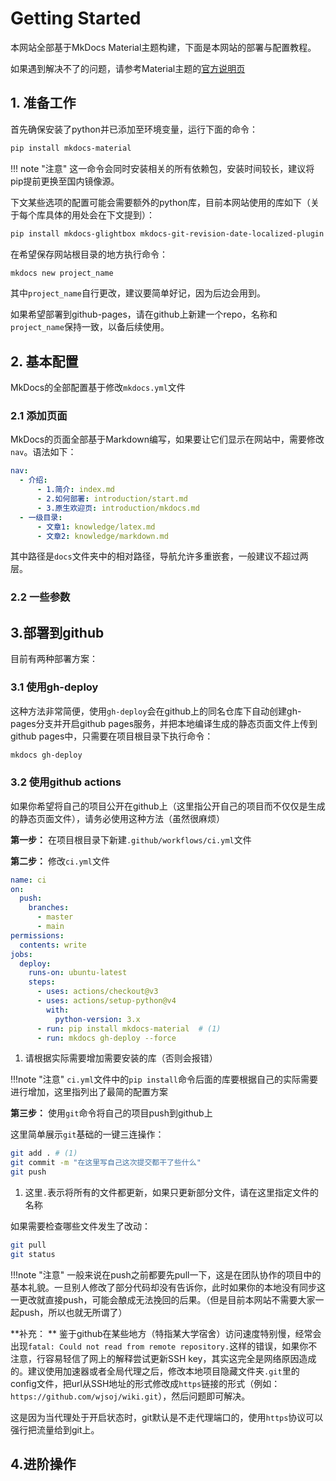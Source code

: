 # Getting Started

本网站全部基于MkDocs Material主题构建，下面是本网站的部署与配置教程。

如果遇到解决不了的问题，请参考Material主题的[官方说明页](https://squidfunk.github.io/mkdocs-material/)

## 1. 准备工作

首先确保安装了python并已添加至环境变量，运行下面的命令：

```bash title="安装"
pip install mkdocs-material
```

!!! note "注意"
	这一命令会同时安装相关的所有依赖包，安装时间较长，建议将pip提前更换至国内镜像源。

下文某些选项的配置可能会需要额外的python库，目前本网站使用的库如下（关于每个库具体的用处会在下文提到）：

```bash
pip install mkdocs-glightbox mkdocs-git-revision-date-localized-plugin mkdocs-minify-plugin
```

在希望保存网站根目录的地方执行命令：

```bash
mkdocs new project_name
```

其中`project_name`自行更改，建议要简单好记，因为后边会用到。

如果希望部署到github-pages，请在github上新建一个repo，名称和`project_name`保持一致，以备后续使用。

## 2. 基本配置

MkDocs的全部配置基于修改`mkdocs.yml`文件

### 2.1 添加页面

MkDocs的页面全部基于Markdown编写，如果要让它们显示在网站中，需要修改`nav`。语法如下：

```yaml
nav:
  - 介绍: 
      - 1.简介: index.md
      - 2.如何部署: introduction/start.md
      - 3.原生欢迎页: introduction/mkdocs.md
  - 一级目录:
      - 文章1: knowledge/latex.md
      - 文章2: knowledge/markdown.md
```

其中路径是`docs`文件夹中的相对路径，导航允许多重嵌套，一般建议不超过两层。

### 2.2 一些参数

## 3.部署到github

目前有两种部署方案：

### 3.1 使用gh-deploy

这种方法非常简便，使用`gh-deploy`会在github上的同名仓库下自动创建gh-pages分支并开启github pages服务，并把本地编译生成的静态页面文件上传到github pages中，只需要在项目根目录下执行命令：

```bash
mkdocs gh-deploy
```

### 3.2 使用github actions

如果你希望将自己的项目公开在github上（这里指公开自己的项目而不仅仅是生成的静态页面文件），请务必使用这种方法（虽然很麻烦）

**第一步：** 在项目根目录下新建`.github/workflows/ci.yml`文件

**第二步：** 修改`ci.yml`文件

```yaml title="ci.yml"
name: ci 
on:
  push:
    branches:
      - master 
      - main
permissions:
  contents: write
jobs:
  deploy:
    runs-on: ubuntu-latest
    steps:
      - uses: actions/checkout@v3
      - uses: actions/setup-python@v4
        with:
          python-version: 3.x
      - run: pip install mkdocs-material  # (1)
      - run: mkdocs gh-deploy --force
```

1. 请根据实际需要增加需要安装的库（否则会报错）

!!!note "注意"
	`ci.yml`文件中的`pip install`命令后面的库要根据自己的实际需要进行增加，这里指列出了最简的配置方案

**第三步：** 使用`git`命令将自己的项目push到github上

这里简单展示`git`基础的一键三连操作：

```bash
git add . # (1)
git commit -m "在这里写自己这次提交都干了些什么"
git push
```

1. 这里`.`表示将所有的文件都更新，如果只更新部分文件，请在这里指定文件的名称

如果需要检查哪些文件发生了改动：
```bash
git pull
git status
```

!!!note "注意"
	一般来说在push之前都要先pull一下，这是在团队协作的项目中的基本礼貌。一旦别人修改了部分代码却没有告诉你，此时如果你的本地没有同步这一更改就直接push，可能会酿成无法挽回的后果。（但是目前本网站不需要大家一起push，所以也就无所谓了）

**补充： ** 鉴于github在某些地方（特指某大学宿舍）访问速度特别慢，经常会出现`fatal: Could not read from remote repository.`这样的错误，如果你不注意，行容易轻信了网上的解释尝试更新SSH key，其实这完全是网络原因造成的。建议使用加速器或者全局代理之后，修改本地项目隐藏文件夹`.git`里的config文件，把url从SSH地址的形式修改成`https`链接的形式（例如：`https://github.com/wjsoj/wiki.git`），然后问题即可解决。

这是因为当代理处于开启状态时，git默认是不走代理端口的，使用`https`协议可以强行把流量给到git上。

## 4.进阶操作
